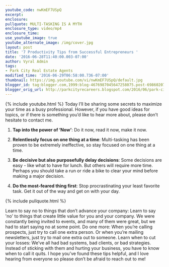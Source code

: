 ```yaml
---
youtube_code: nwKmEF7USpQ
excerpt:
enclosure:
pullquote: MULTI-TASKING IS A MYTH
enclosure_type: video/mp4
enclosure_time:
use_youtube_image: true
youtube_alternate_image: /img/cover.jpg
layout: post
title: '7 Productivity Tips from Successful Entrepreneurs '
date: '2016-06-28T11:40:00.003-07:00'
author: Vyral Admin
tags:
- Park City Real Estate Agents
modified_time: '2016-06-29T06:58:00.736-07:00'
thumbnail: https://img.youtube.com/vi/nwKmEF7USpQ/default.jpg
blogger_id: tag:blogger.com,1999:blog-4676987045647258075.post-6986020718515692153
blogger_orig_url: http://parkcityrecareers.blogspot.com/2016/06/park-city-real-estate-agent-7-tips-of.html
---
```

{% include youtube.html %}
Today I’ll be sharing some secrets to maximize your time as a busy professional. However, if you have good ideas for topics, or if there is something you’d like to hear more about, please don’t hesitate to contact me.
1. **Tap into the power of ‘Now’**: Do it now, read it now, make it now.

2. **Relentlessly focus on one thing at a time**: Multi-tasking has been proven to be extremely ineffective, so stay focused on one thing at a time.

3. **Be decisive but also purposefully delay decisions**: Some decisions are easy - like what to have for lunch. But others will require more time. Perhaps you should take a run or ride a bike to clear your mind before making a major decision.
4. **Do the most-feared thing first**: Stop procrastinating your least favorite task. Get it out of the way and get on with your day.

{% include pullquote.html %}

Learn to say no to things that don’t advance your company: Learn to say 'no' to things that create little value for you and your company.  We were constantly being invited to events, and many of them were great, but we had to start saying no at some point.
Do one more: When you’re calling prospects, just try to call one extra person. Or when you’re mailing newsletters, just try to mail one extra out to someone.
Learn when to cut your losses: We’ve all had bad systems, bad clients, or bad strategies. Instead of sticking with them and hurting your business, you have to know when to call it quits.
I hope you’ve found these tips helpful, and I love hearing from everyone so please don’t be afraid to reach out to me!
